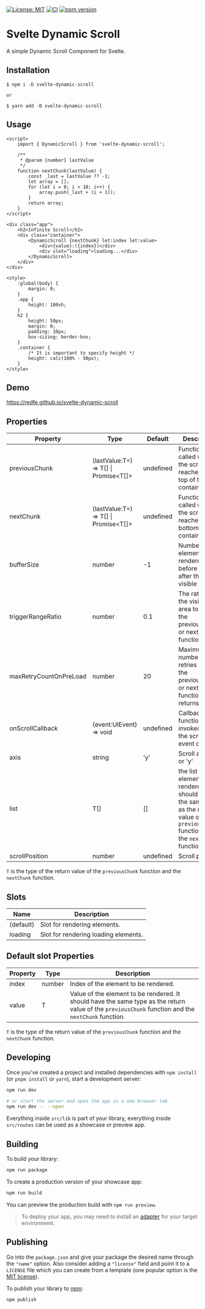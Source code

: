 [![License: MIT](https://img.shields.io/badge/License-MIT-yellow.svg)](https://opensource.org/licenses/MIT)
[![CI](https://github.com/redfe/svelte-dynamic-scroll/actions/workflows/ci.yml/badge.svg)](https://github.com/redfe/svelte-dynamic-scroll/actions/workflows/ci.yml)
[![npm version](https://badge.fury.io/js/svelte-dynamic-scroll.svg)](https://badge.fury.io/js/svelte-dynamic-scroll)

# Svelte Dynamic Scroll

A simple Dynamic Scroll Component for Svelte.

## Installation

```
$ npm i -D svelte-dynamic-scroll

or

$ yarn add -D svelte-dynamic-scroll
```

## Usage

```svelte
<script>
	import { DynamicScroll } from 'svelte-dynamic-scroll';

	/**
	 * @param {number} lastValue
	 */
	function nextChunk(lastValue) {
		const _last = lastValue ?? -1;
		let array = [];
		for (let i = 0; i < 10; i++) {
			array.push(_last + (i + 1));
		}
		return array;
	}
</script>

<div class="app">
	<h2>Infinite Scroll</h2>
	<div class="container">
		<DynamicScroll {nextChunk} let:index let:value>
			<div>{value}:({index})</div>
			<div slot="loading">loading...</div>
		</DynamicScroll>
	</div>
</div>

<style>
	:global(body) {
		margin: 0;
	}
	.app {
		height: 100vh;
	}
	h2 {
		height: 50px;
		margin: 0;
		padding: 10px;
		box-sizing: border-box;
	}
	.container {
		/* It is important to specify height */
		height: calc(100% - 50px);
	}
</style>
```

## Demo

https://redfe.github.io/svelte-dynamic-scroll

## Properties

| Property               | Type                                      | Default   | Description                                                                                                                                         |
| ---------------------- | ----------------------------------------- | --------- | --------------------------------------------------------------------------------------------------------------------------------------------------- |
| previousChunk          | (lastValue:T=) => T[] &#124; Promise<T[]> | undefined | Function to be called when the scroll reaches the top of the container.                                                                             |
| nextChunk              | (lastValue:T=) => T[] &#124; Promise<T[]> | undefined | Function to be called when the scroll reaches the bottom of the container.                                                                          |
| bufferSize             | number                                    | -1        | Number of elements to be rendered before and after the visible area.                                                                                |
| triggerRangeRatio      | number                                    | 0.1       | The ratio of the visible area to trigger the previousChunk or nextChunk function.                                                                   |
| maxRetryCountOnPreLoad | number                                    | 20        | Maximum number of retries when the previousChunk or nextChunk function returns null.                                                                |
| onScrollCallback       | (event:UIEvent) => void                   | undefined | Callback function to be invoked when the scroll event occurs.                                                                                       |
| axis                   | string                                    | 'y'       | Scroll axis. 'x' or 'y'                                                                                                                             |
| list                   | T[]                                       | []        | the list of elements to be rendered. It should have the same type as the return value of the `previousChunk` function and the `nextChunk` function. |
| scrollPosition         | number                                    | undefined | Scroll position.                                                                                                                                    |

`T` is the type of the return value of the `previousChunk` function and the `nextChunk` function.

## Slots

| Name      | Description                          |
| --------- | ------------------------------------ |
| (default) | Slot for rendering elements.         |
| loading   | Slot for rendering loading elements. |

## Default slot Properties

| Property | Type   | Description                                                                                                                                         |
| -------- | ------ | --------------------------------------------------------------------------------------------------------------------------------------------------- |
| index    | number | Index of the element to be rendered.                                                                                                                |
| value    | T      | Value of the element to be rendered. It should have the same type as the return value of the `previousChunk` function and the `nextChunk` function. |

`T` is the type of the return value of the `previousChunk` function and the `nextChunk` function.

## Developing

Once you've created a project and installed dependencies with `npm install` (or `pnpm install` or `yarn`), start a development server:

```bash
npm run dev

# or start the server and open the app in a new browser tab
npm run dev -- --open
```

Everything inside `src/lib` is part of your library, everything inside `src/routes` can be used as a showcase or preview app.

## Building

To build your library:

```bash
npm run package
```

To create a production version of your showcase app:

```bash
npm run build
```

You can preview the production build with `npm run preview`.

> To deploy your app, you may need to install an [adapter](https://kit.svelte.dev/docs/adapters) for your target environment.

## Publishing

Go into the `package.json` and give your package the desired name through the `"name"` option. Also consider adding a `"license"` field and point it to a `LICENSE` file which you can create from a template (one popular option is the [MIT license](https://opensource.org/license/mit/)).

To publish your library to [npm](https://www.npmjs.com):

```bash
npm publish
```

